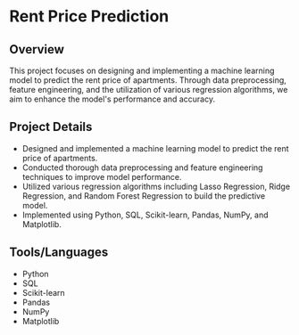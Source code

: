 # Rent Price Prediction

## Overview

This project focuses on designing and implementing a machine learning model to predict the rent price of apartments. Through data preprocessing, feature engineering, and the utilization of various regression algorithms, we aim to enhance the model's performance and accuracy.

## Project Details

- Designed and implemented a machine learning model to predict the rent price of apartments.
- Conducted thorough data preprocessing and feature engineering techniques to improve model performance.
- Utilized various regression algorithms including Lasso Regression, Ridge Regression, and Random Forest Regression to build the predictive model.
- Implemented using Python, SQL, Scikit-learn, Pandas, NumPy, and Matplotlib.

## Tools/Languages

- Python
- SQL
- Scikit-learn
- Pandas
- NumPy
- Matplotlib
